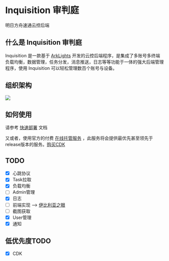 # Inquisition 审判庭
明日方舟速通云控后端

## 什么是 Inquisition 审判庭

Inquisition 是一款基于 [ArkLights](https://github.com/tkkcc/ArkLights) 开发的云控后端程序，是集成了多账号多终端负载均衡，数据管理，任务分发，消息推送，日志等等功能于一体的强大后端管理程序，使用 Inquisition 可以轻松管理数百个账号与设备。

## 组织架构

![](https://fastly.jsdelivr.net/gh/DazeCake/image-host/blogaeirtech_structure.png)

## 如何使用

请参考 [快速部署](doc/FastDeploy.md) 文档

又或者，使用官方的付费 [在线托管服务](http://ark.aegirtech.com/) ，此服务将会提供最优先甚至领先于release版本的服务。[购买CDK](https://m.tb.cn/h.UWx5VHp?tk=AmxL2ySKQAJ)

## TODO

- [x] 心跳协议
- [x] Task拉取
- [x] 负载均衡
- [ ] Admin管理
- [x] 日志
- [ ] 前端实现 --> [伊比利亚之眼](https://github.com/AegirTech/IberiaEye)
- [ ] 截图获取
- [x] User管理
- [x] 通知

## 低优先度TODO

- [x] CDK
